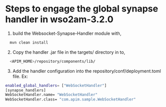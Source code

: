 # Steps to engage the global synapse handler in wso2am-3.2.0
1. build the Websocket-Synapse-Handler module with,
 ```sh
   mvn clean install
   ```
2. Copy the handler .jar file in the targets/ directory in to,
 ```sh
   <APIM_HOME>/repository/components/lib/
   ```
3. Add the handler configuration into the repository/conf/deployment.toml file.
Ex:
 ```sh
enabled_global_handlers= ["WebSocketHandler"]
[synapse_handlers]
WebSocketHandler.name= "WebSocketHandler"
WebSocketHandler.class= "com.apim.sample.WebSocketHandler"
   ```

